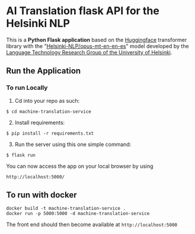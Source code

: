 # AI Translation flask API for the Helsinki NLP

This is a **Python Flask application** based on the [Huggingface](https://huggingface.co) transformer library with the "[Helsinki-NLP/opus-mt-en-en-es](https://huggingface.co/Helsinki-NLP/opus-mt-en-es)" model developed by the [Language Technology Research Group of the University of Helsinki](https://blogs.helsinki.fi/language-technology/).

## Run the Application
### To run Locally

1. Cd into your repo as such:
```
$ cd machine-translation-service
```

2. Install requirements:
```
$ pip install -r requirements.txt
```

3. Run the server using this one simple command:
```
$ flask run
```
You can now access the app on your local browser by using
```
http://localhost:5000/
```

## To run with docker

```
docker build -t machine-translation-service .
docker run -p 5000:5000 -d machine-translation-service
```

The front end should then become available at ```http://localhost:5000```
